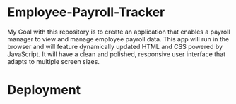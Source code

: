 # Employee-Payroll-Tracker

My Goal with this repository is to create an application that enables a payroll manager to view and manage employee payroll data. This app will run in the browser and will feature dynamically updated HTML and CSS powered by JavaScript. It will have a clean and polished, responsive user interface that adapts to multiple screen sizes.

# Deployment
